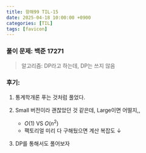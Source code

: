 ```yaml
---
title: 항해99 TIL-15
date: 2025-04-18 10:00:00 +0900
categories: [TIL]
tags: [favicon]
---
```


### 풀이 문제: 백준 17271
> 알고리즘: DP라고 하는데, DP는 쓰지 않음

### 후기: 
1. 통계학개론 푸는 것처럼 풀었다.
2. Small 버전이라 괜찮았던 것 같은데, Large이면 어떨지,,
      
      - $O(1)$ VS $O(n^2)$
      - 팩토리얼 미리 다 구해뒀으면 계산 복잡도 ↓
3. DP를 통해서도 풀어보자